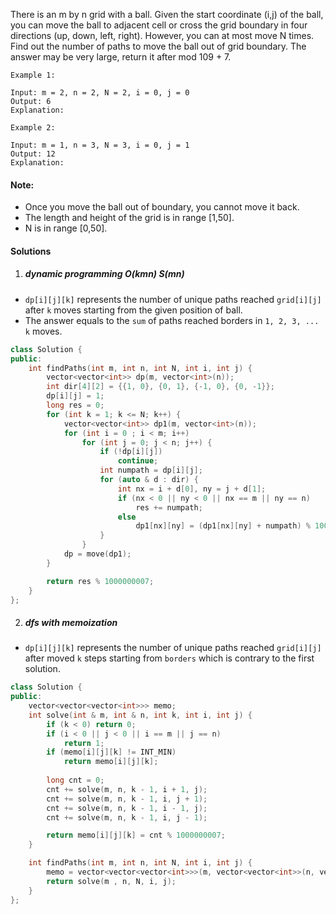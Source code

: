 There is an m by n grid with a ball. Given the start coordinate (i,j) of the ball, you can move the ball to adjacent cell or cross the grid boundary in four directions (up, down, left, right). However, you can at most move N times. Find out the number of paths to move the ball out of grid boundary. The answer may be very large, return it after mod 109 + 7.

 

```
Example 1:

Input: m = 2, n = 2, N = 2, i = 0, j = 0
Output: 6
Explanation:

Example 2:

Input: m = 1, n = 3, N = 3, i = 0, j = 1
Output: 12
Explanation:
```

 

#### Note:

-    Once you move the ball out of boundary, you cannot move it back.
-    The length and height of the grid is in range [1,50].
-    N is in range [0,50].

#### Solutions

1. ##### dynamic programming O(kmn) S(mn)

- `dp[i][j][k]` represents the number of unique paths reached `grid[i][j]` after `k` moves starting from the given position of ball.
- The answer equals to the `sum` of paths reached borders in `1, 2, 3, ... k` moves.

```c++
class Solution {
public:
    int findPaths(int m, int n, int N, int i, int j) {
        vector<vector<int>> dp(m, vector<int>(n));
        int dir[4][2] = {{1, 0}, {0, 1}, {-1, 0}, {0, -1}};
        dp[i][j] = 1;
        long res = 0;
        for (int k = 1; k <= N; k++) {
            vector<vector<int>> dp1(m, vector<int>(n));
            for (int i = 0 ; i < m; i++)
                for (int j = 0; j < n; j++) {
                    if (!dp[i][j])
                        continue;
                    int numpath = dp[i][j];
                    for (auto & d : dir) {
                        int nx = i + d[0], ny = j + d[1];
                        if (nx < 0 || ny < 0 || nx == m || ny == n)
                            res += numpath;
                        else
                            dp1[nx][ny] = (dp1[nx][ny] + numpath) % 1000000007;
                    }
                }
            dp = move(dp1);
        }

        return res % 1000000007;
    }
};
```

2. ##### dfs with memoization

- `dp[i][j][k]` represents the number of unique paths reached `grid[i][j]` after moved `k` steps starting from `borders` which is contrary to the first solution.

```c++
class Solution {
public:
    vector<vector<vector<int>>> memo;
    int solve(int & m, int & n, int k, int i, int j) {
        if (k < 0) return 0;
        if (i < 0 || j < 0 || i == m || j == n)
            return 1;
        if (memo[i][j][k] != INT_MIN)
            return memo[i][j][k];
    
        long cnt = 0;
        cnt += solve(m, n, k - 1, i + 1, j);
        cnt += solve(m, n, k - 1, i, j + 1);
        cnt += solve(m, n, k - 1, i - 1, j);
        cnt += solve(m, n, k - 1, i, j - 1);

        return memo[i][j][k] = cnt % 1000000007;
    }

    int findPaths(int m, int n, int N, int i, int j) {
        memo = vector<vector<vector<int>>>(m, vector<vector<int>>(n, vector<int>(N + 1, INT_MIN)));
        return solve(m , n, N, i, j);
    }
};
```